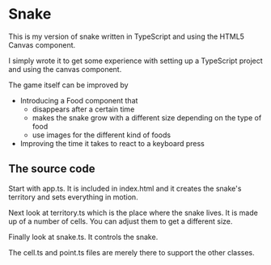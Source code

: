# Snake

This is my version of snake written in TypeScript
and using the HTML5 Canvas component.

I simply wrote it to get some experience with setting up
a TypeScript project and using the canvas component.

The game itself can be improved by
- Introducing a Food component that
    - disappears after a certain time
    - makes the snake grow with a different size depending on the type of food
    - use images for the different kind of foods
- Improving the time it takes to react to a keyboard press

## The source code
Start with app.ts.
It is included in index.html and it creates the snake's territory and sets everything in motion.


Next look at territory.ts which is the place where the snake lives.
It is made up of a number of cells.
You can adjust them to get a different size.

Finally look at snake.ts. It controls the snake.

The cell.ts and point.ts files are merely there to support the other classes.